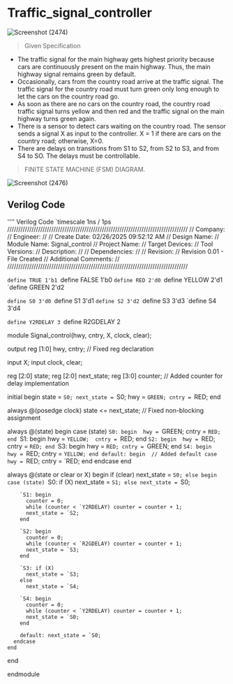 # Traffic_signal_controller

![Screenshot (2474)](https://github.com/user-attachments/assets/e1430f97-b4e2-438f-91f3-696339f81b9f)

> Given Specification
- The traffic signal for the main highway gets highest priority because cars are continuously present on the main highway. Thus, the main highway signal remains green by default.
- Occasionally, cars from the country road arrive at the traffic signal. The traffic signal for the country road must turn green only long enough to let the cars on the country road go.
- As soon as there are no cars on the country road, the country road traffic signal turns yellow and then red and the traffic signal on the main highway turns green again.
- There is a sensor to detect cars waiting on the country road. The sensor sends a signal X as input to the controller. X = 1 if there are cars on the country road; otherwise, X=0.
- There are delays on transitions from S1 to S2, from S2 to S3, and from S4 to SO. The delays must be controllable.

 > FINITE STATE MACHINE (FSM) DIAGRAM.
  
![Screenshot (2476)](https://github.com/user-attachments/assets/a3a03f14-445f-4ad8-9438-f269a408c011)

## Verilog Code 
'''' Verilog Code
`timescale 1ns / 1ps
//////////////////////////////////////////////////////////////////////////////////
// Company: 
// Engineer: 
// 
// Create Date: 02/26/2025 09:52:12 AM
// Design Name: 
// Module Name: Signal_control
// Project Name: 
// Target Devices: 
// Tool Versions: 
// Description: 
// 
// Dependencies: 
// 
// Revision:
// Revision 0.01 - File Created
// Additional Comments:
// 
//////////////////////////////////////////////////////////////////////////////////

`define TRUE 1'b1
`define FALSE 1'b0
`define RED 2'd0
`define YELLOW 2'd1
`define GREEN 2'd2

`define S0 3'd0
`define S1 3'd1
`define S2 3'd2
`define S3 3'd3
`define S4 3'd4

`define Y2RDELAY 3
`define R2GDELAY 2

module Signal_control(hwy, cntry, X, clock, clear);
  
  output reg [1:0] hwy, cntry;  // Fixed reg declaration

  input X;
  input clock, clear;

  reg [2:0] state;
  reg [2:0] next_state;
  reg [3:0] counter;  // Added counter for delay implementation

  initial begin
    state = `S0;
    next_state = `S0;
    hwy = `GREEN;
    cntry = `RED;
  end

  always @(posedge clock)
    state <= next_state;  // Fixed non-blocking assignment

  always @(state) begin
    case (state)
      `S0: begin 
          hwy = `GREEN;
          cntry = `RED;
      end
      `S1: begin 
          hwy = `YELLOW; 
          cntry = `RED; 
      end
      `S2: begin 
          hwy = `RED;
          cntry = `RED;
      end
      `S3: begin
          hwy = `RED;
          cntry = `GREEN;
      end
      `S4: begin 
          hwy = `RED;
          cntry = `YELLOW;
      end
      default: begin  // Added default case
          hwy = `RED;
          cntry = `RED;
      end
    endcase 
  end

  always @(state or clear or X) begin 
    if (clear)
      next_state = `S0;
    else begin
      case (state)
        `S0: if (X)
          next_state = `S1;
        else
          next_state = `S0;
        
        `S1: begin
          counter = 0;
          while (counter < `Y2RDELAY) counter = counter + 1; 
          next_state = `S2;
        end

        `S2: begin
          counter = 0;
          while (counter < `R2GDELAY) counter = counter + 1;  
          next_state = `S3;
        end
        
        `S3: if (X)
          next_state = `S3;
        else
          next_state = `S4;
        
        `S4: begin
          counter = 0;
          while (counter < `Y2RDELAY) counter = counter + 1; 
          next_state = `S0;
        end

        default: next_state = `S0;
      endcase
    end
  end

endmodule
